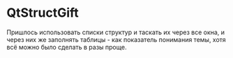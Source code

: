 ﻿# QtStructGift

Пришлось использовать списки структур и таскать их через все окна, и через них же заполнять таблицы - как показатель понимания темы, хотя всё можно было сделать в разы проще.
